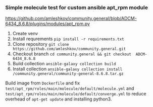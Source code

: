 ### Simple molecule test for custom ansible apt_rpm module
https://github.com/amleshkov/community.general/blob/ADCM-6434_8.6.8/plugins/modules/apt_rpm.py
1. Create venv
2. Install requrements `pip install -r requirements.txt`
3. Clone repository `git clone https://github.com/amleshkov/community.general.git`
4. Checkout branch `cd community.general && git checkout  ADCM-6434_8.6.8`
5. Build collection `ansible-galaxy collection build`
6. Install collection `ansible-galaxy collection install /community.general/community-general-8.6.8.tar.gz`

Build image from `Dockerfile` and fix `test/apt_rpm/roles/main/molecule/default/molecule.yml` and `test/apt_rpm/roles/main/molecule/default/converge.yml` to reduce overhead of `apt-get update` and  installing python3.
